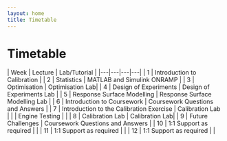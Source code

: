 ```yaml
---
layout: home
title: Timetable
---
```


# Timetable

| Week | Lecture | Lab/Tutorial |
|---|---|---|---|
| 1 | Introduction to Calibration |
| 2 | Statistics | MATLAB and Simulink ONRAMP |
| 3 | Optimisation | Optimisation Lab|
| 4 | Design of Experiments | Design of Experiments Lab |
| 5 | Response Surface Modelling | Response Surface Modelling Lab |
| 6 | Introduction to Coursework | Coursework Questions and Answers |
| 7 | Introduction to the Calibration Exercise | Calibration Lab |
|   | Engine Testing | |
| 8 | Calibration Lab | Calibration Lab|
| 9 | Future Challenges | Coursework Questions and Answers |
| 10 | 1:1 Support as required | |
| 11 | 1:1 Support as required | |
| 12 | 1:1 Support as required | |
